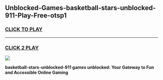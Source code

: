
## Unblocked-Games-basketball-stars-unblocked-911-Play-Free-otsp1
<h3>
<a href="https://premium76.site?title=basketball-stars-unblocked-911&ref=23A">CLICK TO PLAY</a></h3>
<hr>

<h3>
<a href="https://premium76.site?title=basketball-stars-unblocked-911&ref=23A">CLICK 2 PLAY</a>
  
</h3>

<a href="https://premium76.site?title=basketball-stars-unblocked-911&ref=23A"><img src="https://clearcache.store/games.png"></a>


**basketball-stars-unblocked-911 games unblocked: Your Gateway to Fun and Accessible Online Gaming**
